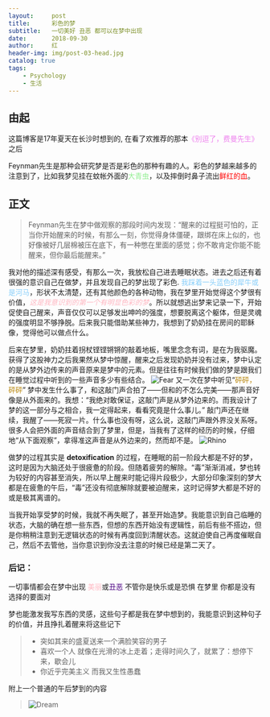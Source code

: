 ```yaml
---
layout:     post
title:      彩色的梦
subtitle:   一切美好 丑恶 都可以在梦中出现
date:       2018-09-30
author:     红
header-img: img/post-03-head.jpg
catalog: true
tags:
    - Psychology
    - 生活
---
```



## 由起

这篇博客是17年夏天在长沙时想到的,
在看了欢推荐的那本<font color="violet">《别逗了，费曼先生》</font>之后

Feynman先生是那种会研究梦是否是彩色的那种有趣的人。彩色的梦越来越多的注意到了，比如我梦见挂在蚊帐外面的<font color="lightgreen">大青虫</font>，以及摔倒时鼻子流出<font color="red">鲜红的血</font>。


## 正文
>Feynman先生在梦中做观察的那段时间内发现：“醒来的过程挺可怕的，正当你开始醒来的时候，有那么一刻，你觉得身体僵硬，跟绑在床上似的，也好像被好几层棉被压在底下，有一种憋在里面的感觉；你不敢肯定你能不能醒来，但你最后能醒来。”

我对他的描述深有感受，有那么一次，我放松自己进去睡眠状态。进去之后还有着很强的意识自己在做梦，并且发现自己的梦出现了彩色.<font color="lightskyblue"> 我踩着一头蓝色的犀牛或是河马</font>，形状不太清楚，还有其他颜色的各种动物，我在梦里开始觉得这个梦很有价值，<font color="lightpink">_这是我意识到的第一个有明显色彩的梦_</font>。所以就想逃出梦来记录一下，开始促使自己醒来，声音仅仅可以足够发出呻吟的强度，想要脱离这个躯体，但是灵魂的强度明显不够挣脱。后来我只能借助某些神力，我想到了奶奶挂在房间的耶稣像，觉得他可以做点什么。

后来在梦里，奶奶拄着拐杖铿铿锵锵的敲着地板，嘴里念念有词，是在为我驱魔。获得了这股神力之后我果然从梦中惊醒，醒来之后发现奶奶并没有过来，梦中认定的是从梦外边传来的声音原来是梦中的元素。但是往往有时候我们做的梦是跟我们在睡觉过程中听到的一些声音多少有些结合。
![Fear](https:/ScarlettXuH.github.io/img/post-03-02.jpg)
又一次在梦中听见“<font color="darkgoldenrod">砰砰，砰砰</font>” 梦中发生什么事了，和这敲门声合拍了——但和的不怎么完美——那声音好像是从外面来的。我想：“我绝对敢保证，这敲门声是从梦外边来的。而我设计了梦的这一部分与之相合，我一定得起来，看看究竟是什么事儿。” 敲门声还在继续，我醒了——死寂一片。什么事也没有呀，这么说，这敲门声跟外界没关系呀。很多人会把外面的声音结合到了梦里，但是，当我有了这样的经历的时候，仔细地“从下面观察”，拿得准这声音是从外边来的，然而却不是。
![Rhino](https:/ScarlettXuH.github.io/img/post-03-03.jpg)
 
做梦的过程其实是 __detoxification__ 的过程，在睡眠的前一阶段大都是不好的梦，这时是因为大脑还处于很疲惫的阶段。但随着疲劳的解除。“毒”渐渐消减，梦也转为较好的内容甚至消失，所以早上醒来时能记得片段极少，大部分印象深刻的梦大都是在疲惫的午后，“毒”还没有彻底解除就要被迫醒来，这时记得梦大都是不好的或是极其离谱的。

当我开始享受梦的时候，我就不再失眠了，甚至开始造梦。我能意识到自己临睡的状态，大脑的确在想一些东西，但想的东西开始没有逻辑性，前后有些不搭边，但是你稍稍注意到无逻辑状态的时候有再度回到清醒状态。这就迫使自己再度催眠自己，然后不去管他，当你意识到你没去注意的时候已经是第二天了。




### 后记：

一切事情都会在梦中出现
<font color="lightpink">美丽</font>或<font color="indigo">丑恶</font>
不管你是快乐或是恐惧
在梦里 你都是没有选择的要面对

梦也能激发我写东西的灵感，这些句子都是我在梦中想到的，我能意识到这种句子的价值，并且挣扎着醒来将这些记下

> - 突如其来的盛夏送来一个满脸笑容的男子
> - 喜欢一个人 就像在光滑的冰上走着；走得时间久了，就累了：想停下来，歇会儿
> - 你近乎完美主义 而我又生性愚蠢

附上一个普通的午后梦到的内容
> ![Dream](https:/ScarlettXuH.github.io/img/post-03-01.png)


